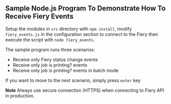 ## Sample Node.js Program To Demonstrate How To Receive Fiery Events

Setup the modules in `src` directory with `npm install`, modify `fiery_events.js` in the configuration section to connect to the Fiery then execute the script with `node fiery_events`.

The sample program runs three scenarios:

  * Receive only Fiery status change events
  * Receive only job is printing? events
  * Receive only job is printing? events in batch mode

If you want to move to the next scenario, simply press `enter` key

**Note** Always use secure connection (HTTPS) when connecting to Fiery API in production.